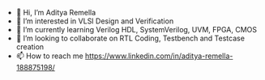 - 👋 Hi, I’m Aditya Remella
- 👀 I’m interested in VLSI Design and Verification
- 🌱 I’m currently learning Verilog HDL, SystemVerilog, UVM, FPGA, CMOS
- 💞️ I’m looking to collaborate on RTL Coding, Testbench and Testcase creation
- 📫 How to reach me https://www.linkedin.com/in/aditya-remella-188875198/

<!---
Aditya892001/Aditya892001 is a ✨ special ✨ repository because its `README.md` (this file) appears on your GitHub profile.
You can click the Preview link to take a look at your changes.
--->
